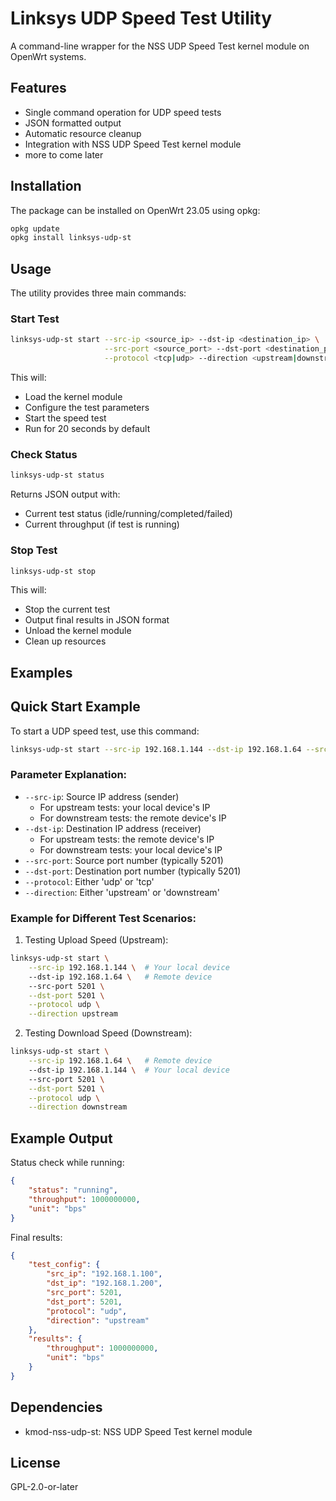 # Linksys UDP Speed Test Utility

A command-line wrapper for the NSS UDP Speed Test kernel module on OpenWrt systems.

## Features

- Single command operation for UDP speed tests
- JSON formatted output
- Automatic resource cleanup
- Integration with NSS UDP Speed Test kernel module
- more to come later

## Installation

The package can be installed on OpenWrt 23.05 using opkg:

```bash
opkg update
opkg install linksys-udp-st
```

## Usage

The utility provides three main commands:

### Start Test

```bash
linksys-udp-st start --src-ip <source_ip> --dst-ip <destination_ip> \
                     --src-port <source_port> --dst-port <destination_port> \
                     --protocol <tcp|udp> --direction <upstream|downstream>
```

This will:
- Load the kernel module
- Configure the test parameters
- Start the speed test
- Run for 20 seconds by default

### Check Status

```bash
linksys-udp-st status
```

Returns JSON output with:
- Current test status (idle/running/completed/failed)
- Current throughput (if test is running)

### Stop Test

```bash
linksys-udp-st stop
```

This will:
- Stop the current test
- Output final results in JSON format
- Unload the kernel module
- Clean up resources

## Examples

## Quick Start Example

To start a UDP speed test, use this command:

```bash
linksys-udp-st start --src-ip 192.168.1.144 --dst-ip 192.168.1.64 --src-port 5201 --dst-port 5201 --protocol udp --direction upstream
```

### Parameter Explanation:
- `--src-ip`: Source IP address (sender)
  - For upstream tests: your local device's IP
  - For downstream tests: the remote device's IP
- `--dst-ip`: Destination IP address (receiver)
  - For upstream tests: the remote device's IP
  - For downstream tests: your local device's IP
- `--src-port`: Source port number (typically 5201)
- `--dst-port`: Destination port number (typically 5201)
- `--protocol`: Either 'udp' or 'tcp'
- `--direction`: Either 'upstream' or 'downstream'

### Example for Different Test Scenarios:

1. Testing Upload Speed (Upstream):
```bash
linksys-udp-st start \
    --src-ip 192.168.1.144 \  # Your local device
    --dst-ip 192.168.1.64 \   # Remote device
    --src-port 5201 \
    --dst-port 5201 \
    --protocol udp \
    --direction upstream
```

2. Testing Download Speed (Downstream):
```bash
linksys-udp-st start \
    --src-ip 192.168.1.64 \   # Remote device
    --dst-ip 192.168.1.144 \  # Your local device
    --src-port 5201 \
    --dst-port 5201 \
    --protocol udp \
    --direction downstream
```

## Example Output

Status check while running:
```json
{
    "status": "running",
    "throughput": 1000000000,
    "unit": "bps"
}
```

Final results:
```json
{
    "test_config": {
        "src_ip": "192.168.1.100",
        "dst_ip": "192.168.1.200",
        "src_port": 5201,
        "dst_port": 5201,
        "protocol": "udp",
        "direction": "upstream"
    },
    "results": {
        "throughput": 1000000000,
        "unit": "bps"
    }
}
```

## Dependencies

- kmod-nss-udp-st: NSS UDP Speed Test kernel module

## License

GPL-2.0-or-later

